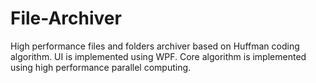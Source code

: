 # File-Archiver

High performance files and folders archiver based on Huffman coding algorithm. UI is implemented using WPF. Core algorithm is implemented using high performance parallel computing.